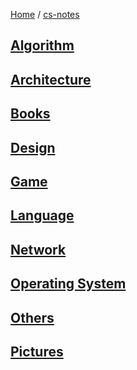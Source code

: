 [Home](https://mengxianbin.github.io) /
[cs-notes](https://mengxianbin.github.io/cs-notes/site)

## [Algorithm](https://mengxianbin.github.io/cs-notes/site/Algorithm/)

## [Architecture](https://mengxianbin.github.io/cs-notes/site/Architecture/)

## [Books](https://mengxianbin.github.io/cs-notes/site/Books/)

## [Design](https://mengxianbin.github.io/cs-notes/site/Design/)

## [Game](https://mengxianbin.github.io/cs-notes/site/Game/)

## [Language](https://mengxianbin.github.io/cs-notes/site/Language/)

## [Network](https://mengxianbin.github.io/cs-notes/site/Network/)

## [Operating System](https://mengxianbin.github.io/cs-notes/site/Operating%20System/)

## [Others](https://mengxianbin.github.io/cs-notes/site/Others/)

## [Pictures](https://mengxianbin.github.io/cs-notes/site/Pictures/)
